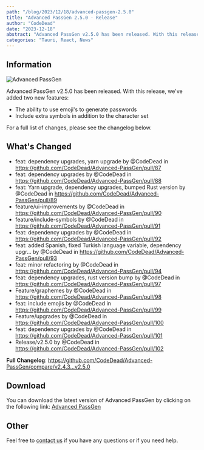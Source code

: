 ```yaml
---
path: "/blog/2023/12/18/advanced-passgen-2.5.0"
title: "Advanced PassGen 2.5.0 - Release"
author: "CodeDead"
date: "2023-12-18"
abstract: "Advanced PassGen v2.5.0 has been released. With this release, we've added two new features..."
categories: "Tauri, React, News"
---
```

## Information

![Advanced PassGen](https://i.imgur.com/WcaJL2t.png)

Advanced PassGen v2.5.0 has been released. With this release, we've added two new features:

- The ability to use emoji's to generate passwords
- Include extra symbols in addition to the character set

For a full list of changes, please see the changelog below.

## What's Changed

* feat: dependency upgrades, yarn upgrade by @CodeDead in https://github.com/CodeDead/Advanced-PassGen/pull/87
* feat: dependency upgrades by @CodeDead in https://github.com/CodeDead/Advanced-PassGen/pull/88
* feat: Yarn upgrade, dependency upgrades, bumped Rust version by @CodeDead in https://github.com/CodeDead/Advanced-PassGen/pull/89
* feature/ui-improvements by @CodeDead in https://github.com/CodeDead/Advanced-PassGen/pull/90
* feature/include-symbols by @CodeDead in https://github.com/CodeDead/Advanced-PassGen/pull/91
* feat: dependency upgrades by @CodeDead in https://github.com/CodeDead/Advanced-PassGen/pull/92
* feat: added Spanish, fixed Turkish language variable, dependency upgr… by @CodeDead in https://github.com/CodeDead/Advanced-PassGen/pull/93
* feat: minor refactoring by @CodeDead in https://github.com/CodeDead/Advanced-PassGen/pull/94
* feat: dependency upgrades, rust version bump by @CodeDead in https://github.com/CodeDead/Advanced-PassGen/pull/97
* Feature/graphemes by @CodeDead in https://github.com/CodeDead/Advanced-PassGen/pull/98
* feat: include emojis by @CodeDead in https://github.com/CodeDead/Advanced-PassGen/pull/99
* Feature/upgrades by @CodeDead in https://github.com/CodeDead/Advanced-PassGen/pull/100
* feat: dependency upgrades by @CodeDead in https://github.com/CodeDead/Advanced-PassGen/pull/101
* Release/v2.5.0 by @CodeDead in https://github.com/CodeDead/Advanced-PassGen/pull/102

**Full Changelog**: https://github.com/CodeDead/Advanced-PassGen/compare/v2.4.3...v2.5.0

## Download

You can download the latest version of Advanced PassGen by clicking on the following link:
[Advanced PassGen](https://codedead.com/software/advanced-passgen)

## Other

Feel free to [contact us](/contact) if you have any questions or if you need help.
